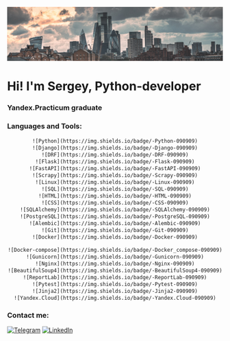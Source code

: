 ![Header](https://github.com/iPatrushevSergey/iPatrushevSergey/blob/main/The-Gherkin.jpg)

# Hi! I'm Sergey, Python-developer
### Yandex.Practicum graduate

### Languages and Tools:
<div align="center">

    ![Python](https://img.shields.io/badge/-Python-090909)
    ![Django](https://img.shields.io/badge/-Django-090909)
    ![DRF](https://img.shields.io/badge/-DRF-090909)
    ![Flask](https://img.shields.io/badge/-Flask-090909)
    ![FastAPI](https://img.shields.io/badge/-FastAPI-090909)
    ![Scrapy](https://img.shields.io/badge/-Scrapy-090909)
    ![Linux](https://img.shields.io/badge/-Linux-090909)
    ![SQL](https://img.shields.io/badge/-SQL-090909)
    ![HTML](https://img.shields.io/badge/-HTML-090909)
    ![CSS](https://img.shields.io/badge/-CSS-090909)
    ![SQLAlchemy](https://img.shields.io/badge/-SQLAlchemy-090909)
    ![PostgreSQL](https://img.shields.io/badge/-PostgreSQL-090909)
    ![Alembic](https://img.shields.io/badge/-Alembic-090909)
    ![Git](https://img.shields.io/badge/-Git-090909)
    ![Docker](https://img.shields.io/badge/-Docker-090909)

</div>
<div align="center">

    ![Docker-compose](https://img.shields.io/badge/-Docker_compose-090909)
    ![Gunicorn](https://img.shields.io/badge/-Gunicorn-090909)
    ![Nginx](https://img.shields.io/badge/-Nginx-090909)
    ![BeautifulSoup4](https://img.shields.io/badge/-BeautifulSoup4-090909)
    ![ReportLab](https://img.shields.io/badge/-ReportLab-090909)
    ![Pytest](https://img.shields.io/badge/-Pytest-090909)
    ![Jinja2](https://img.shields.io/badge/-Jinja2-090909)
    ![Yandex.Cloud](https://img.shields.io/badge/-Yandex.Cloud-090909)

</div>

### Contact me:
[![Telegram](https://img.shields.io/badge/-Telegram-090909?style=for-the-badge&logo=telegram&logoColor=27A0D9)](https://t.me/Sergey_Patrushev)
[![LinkedIn](https://img.shields.io/badge/-LinkedIn-090909?style=for-the-badge&logo=linkedin&logoColor=007BB6)](https://www.linkedin.com/in/isergeypatrushev/)
